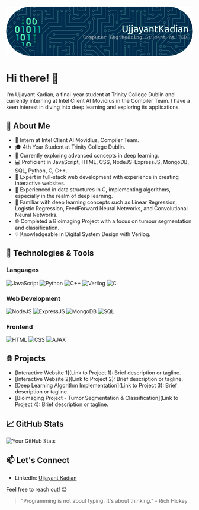 ![Header](./github-header-image-1.png)
# Hi there! 👋

I'm Ujjayant Kadian, a final-year student at Trinity College Dublin and currently interning at Intel Client AI Movidius in the Compiler Team. I have a keen interest in diving into deep learning and exploring its applications.

## 🚀 About Me

- 💼 Intern at Intel Client AI Movidius, Compiler Team.
- 🎓 4th Year Student at Trinity College Dublin.
- 🌱 Currently exploring advanced concepts in deep learning.
- 💻 Proficient in JavaScript, HTML, CSS, NodeJS-ExpressJS, MongoDB, SQL, Python, C, C++.
- 🚀 Expert in full-stack web development with experience in creating interactive websites.
- 🤖 Experienced in data structures in C, implementing algorithms, especially in the realm of deep learning.
- 🧠 Familiar with deep learning concepts such as Linear Regression, Logistic Regression, FeedForward Neural Networks, and Convolutional Neural Networks.
- 🌐 Completed a Bioimaging Project with a focus on tumour segmentation and classification.
- 💡 Knowledgeable in Digital System Design with Verilog.

## 🔧 Technologies & Tools

### Languages
![JavaScript](https://img.shields.io/badge/-JavaScript-F7DF1E?style=flat-square&logo=javascript&logoColor=black)
![Python](https://img.shields.io/badge/-Python-3776AB?style=flat-square&logo=python&logoColor=white)
![C++](https://img.shields.io/badge/-C++-00599C?style=flat-square&logo=c%2B%2B&logoColor=white)
![Verilog](https://img.shields.io/badge/-Verilog-1D365D?style=flat-square&logo=verilog&logoColor=white)
![C](https://img.shields.io/badge/-C-A8B9CC?style=flat-square&logo=c&logoColor=white)

### Web Development
![NodeJS](https://img.shields.io/badge/-NodeJS-339933?style=flat-square&logo=node.js&logoColor=white)
![ExpressJS](https://img.shields.io/badge/-ExpressJS-000000?style=flat-square&logo=express&logoColor=white)
![MongoDB](https://img.shields.io/badge/-MongoDB-47A248?style=flat-square&logo=mongodb&logoColor=white)
![SQL](https://img.shields.io/badge/-SQL-4479A1?style=flat-square&logo=postgresql&logoColor=white)
<!-- Add more as needed -->

### Frontend
![HTML](https://img.shields.io/badge/-HTML-E34F26?style=flat-square&logo=html5&logoColor=white)
![CSS](https://img.shields.io/badge/-CSS-1572B6?style=flat-square&logo=css3&logoColor=white)
![AJAX](https://img.shields.io/badge/-AJAX-0769AD?style=flat-square&logo=ajax&logoColor=white)
<!-- Add more as needed -->

## 🌐 Projects

- [Interactive Website 1](Link to Project 1): Brief description or tagline.
- [Interactive Website 2](Link to Project 2): Brief description or tagline.
- [Deep Learning Algorithm Implementation](Link to Project 3): Brief description or tagline.
- [Bioimaging Project - Tumor Segmentation & Classification](Link to Project 4): Brief description or tagline.
<!-- Add more as needed -->

## 📈 GitHub Stats

![Your GitHub Stats](https://github-readme-stats.vercel.app/api?username=ujjayant-kadian&show_icons=true&hide=contribs,prs&theme=radical)

## 📫 Let's Connect

- LinkedIn: [Ujjayant Kadian](https://www.linkedin.com/in/ujjayantkadian/)

Feel free to reach out! 😊

<!-- Optional: Add a quote or fun fact -->
> "Programming is not about typing. It's about thinking." - Rich Hickey
